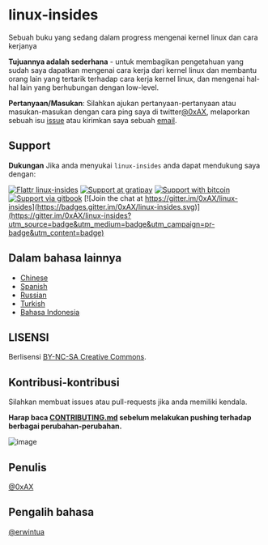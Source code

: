 linux-insides
===============

Sebuah buku yang sedang dalam progress mengenai kernel linux dan cara kerjanya

**Tujuannya adalah sederhana** - untuk membagikan pengetahuan yang sudah saya dapatkan mengenai cara kerja dari kernel linux dan membantu orang lain yang tertarik terhadap cara kerja kernel linux, dan mengenai hal-hal lain yang berhubungan dengan low-level.

**Pertanyaan/Masukan**: Silahkan ajukan pertanyaan-pertanyaan atau masukan-masukan dengan cara ping saya di twitter[@0xAX](https://twitter.com/0xAX), melaporkan sebuah isu [issue](https://github.com/0xAX/linux-insides/issues/new) atau kirimkan saya sebuah [email](mailto:anotherworldofworld@gmail.com).

Support
-------

**Dukungan** Jika anda menyukai `linux-insides` anda dapat mendukung saya dengan:

[![Flattr linux-insides](https://img.shields.io/badge/donate-flattr-green.svg)](https://flattr.com/submit/auto?user_id=0xAX&url=https://github.com/0xAX/linux-insides/&title=linux-insed) [![Support at gratipay](https://img.shields.io/gratipay/0xAX.svg)](https://gratipay.com/~0xAX/) [![Support with bitcoin](https://img.shields.io/badge/donate-bitcoin-green.svg)](https://www.coinbase.com/checkouts/0bfa452a41cf52c0b3f99500b4f31685) [![Support via gitbook](https://img.shields.io/badge/donate-gitbook-green.svg)](https://gumroad.com/l/gitbook_54c9232c1db1670300055523?wanted=true) [![Join the chat at https://gitter.im/0xAX/linux-insides](https://badges.gitter.im/0xAX/linux-insides.svg)](https://gitter.im/0xAX/linux-insides?utm_source=badge&utm_medium=badge&utm_campaign=pr-badge&utm_content=badge)

Dalam bahasa lainnya
-------------------

  * [Chinese](https://github.com/MintCN/linux-insides-zh)
  * [Spanish](https://github.com/leolas95/linux-insides)
  * [Russian](https://github.com/proninyaroslav/linux-insides-ru)
  * [Turkish](https://github.com/ayyucedemirbas/linux-insides_Turkish)
  * [Bahasa Indonesia](https://github.com/marulitua/linux-insides-indonesia)
  
LISENSI
-------------

Berlisensi [BY-NC-SA Creative Commons](http://creativecommons.org/licenses/by-nc-sa/4.0/).

Kontribusi-kontribusi
--------------

Silahkan membuat issues atau pull-requests jika anda memiliki kendala.

**Harap baca [CONTRIBUTING.md](https://github.com/0xAX/linux-insides/blob/master/CONTRIBUTING.md) sebelum melakukan pushing terhadap berbagai perubahan-perubahan.**

![image](http://oi58.tinypic.com/23upobq.jpg)

Penulis
---------------

[@0xAX](https://twitter.com/0xAX)

Pengalih bahasa
--------------
[@erwintua](https://twitter.com/erwintua)
